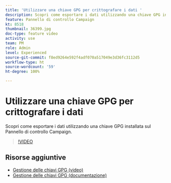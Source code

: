 ```yaml
---
title: 'Utilizzare una chiave GPG per crittografare i dati '
description: Scopri come esportare i dati utilizzando una chiave GPG installata sul Pannello di controllo Campaign.
feature: Pannello di controllo Campaign
kt: 8518
thumbnail: 36399.jpg
doc-type: feature video
activity: use
team: PM
role: Admin
level: Experienced
source-git-commit: f8ed9264e592f4adf070a517049e3d36fc3112d5
workflow-type: ht
source-wordcount: '59'
ht-degree: 100%

---
```


# Utilizzare una chiave GPG per crittografare i dati

Scopri come esportare i dati utilizzando una chiave GPG installata sul Pannello di controllo Campaign.

>[!VIDEO](https://video.tv.adobe.com/v/36399?quality=12)

## Risorse aggiuntive

* [Gestione delle chiavi GPG (video)](./gpg-key-management-overview.md)
* [Gestione delle chiavi GPG (documentazione)](https://experienceleague.adobe.com/docs/control-panel/using/instances-settings/gpg-keys-management.html?lang=it)
